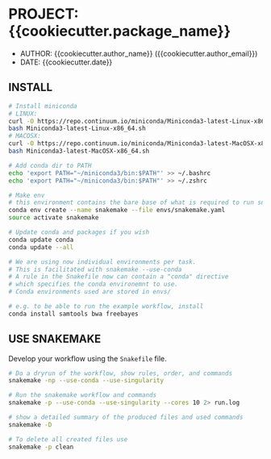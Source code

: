 # PROJECT: {{cookiecutter.package_name}}

- AUTHOR: {{cookiecutter.author_name}} ({{cookiecutter.author_email}})
- DATE: {{cookiecutter.date}} 

## INSTALL


```bash
# Install miniconda
# LINUX:
curl -O https://repo.continuum.io/miniconda/Miniconda3-latest-Linux-x86_64.sh
bash Miniconda3-latest-Linux-x86_64.sh
# MACOSX:
curl -O https://repo.continuum.io/miniconda/Miniconda3-latest-MacOSX-x86_64.sh
bash Miniconda3-latest-MacOSX-x86_64.sh

# Add conda dir to PATH
echo 'export PATH="~/miniconda3/bin:$PATH"' >> ~/.bashrc
echo 'export PATH="~/miniconda3/bin:$PATH"' >> ~/.zshrc

# Make env
# this environment contains the bare base of what is required to run snakemake
conda env create --name snakemake --file envs/snakemake.yaml
source activate snakemake

# Update conda and packages if you wish
conda update conda
conda update --all

# We are using now individual environments per task.
# This is facilitated with snakemake --use-conda
# A rule in the Snakefile now can contain a "conda" directive
# which specifies the conda environemnt to use.
# Conda environments used are stored in envs/

# e.g. to be able to run the example workflow, install
conda install samtools bwa freebayes
```

## USE SNAKEMAKE

Develop your workflow using the `Snakefile` file. 


```bash
# Do a dryrun of the workflow, show rules, order, and commands
snakemake -np --use-conda --use-singularity

# Run the snakemake workflow and commands 
snakemake -p --use-conda --use-singularity --cores 10 2> run.log

# show a detailed summary of the produced files and used commands
snakemake -D

# To delete all created files use
snakemake -p clean
```